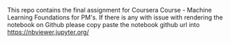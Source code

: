 This repo contains the final assignment for Coursera Course - Machine Learning Foundations for PM's. 
If there is any with issue with rendering the notebook on Github please copy paste the notebook github url into https://nbviewer.jupyter.org/
